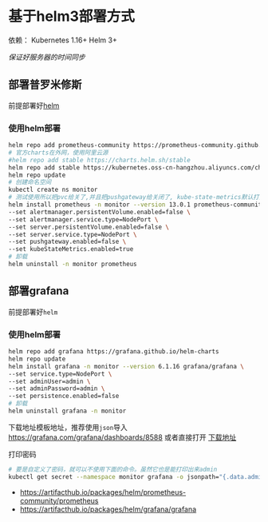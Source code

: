 # 基于helm3部署方式
依赖：
Kubernetes 1.16+
Helm 3+

*保证好服务器的时间同步*

## 部署普罗米修斯

前提部署好[helm](/practice/helm/README.md)

### 使用helm部署
```bash
helm repo add prometheus-community https://prometheus-community.github.io/helm-charts
# 官方charts在外网，使用阿里云源
#helm repo add stable https://charts.helm.sh/stable
helm repo add stable https://kubernetes.oss-cn-hangzhou.aliyuncs.com/charts
helm repo update
# 创建命名空间
kubectl create ns monitor
# 测试使用所以把pvc给关了,并且把pushgateway给关闭了, kube-state-metrics默认打开的
helm install prometheus -n monitor --version 13.0.1 prometheus-community/prometheus \
--set alertmanager.persistentVolume.enabled=false \
--set alertmanager.service.type=NodePort \
--set server.persistentVolume.enabled=false \
--set server.service.type=NodePort \
--set pushgateway.enabled=false \
--set kubeStateMetrics.enabled=true
# 卸载
helm uninstall -n monitor prometheus
```

## 部署grafana
前提部署好`helm`
### 使用helm部署
```bash
helm repo add grafana https://grafana.github.io/helm-charts
helm repo update
helm install grafana -n monitor --version 6.1.16 grafana/grafana \
--set service.type=NodePort \
--set adminUser=admin \
--set adminPassword=admin \
--set persistence.enabled=false
# 卸载
helm uninstall grafana -n monitor
```

下载地址模板地址，推荐使用`json`导入 https://grafana.com/grafana/dashboards/8588
或者直接打开  [下载地址](https://grafana.com/api/dashboards/8588/revisions/1/download)

打印密码
```bash
# 要是自定义了密码，就可以不使用下面的命令。虽然它也是能打印出来admin
kubectl get secret --namespace monitor grafana -o jsonpath="{.data.admin-password}" | base64 --decode ; echo
```

- https://artifacthub.io/packages/helm/prometheus-community/prometheus
- https://artifacthub.io/packages/helm/grafana/grafana
